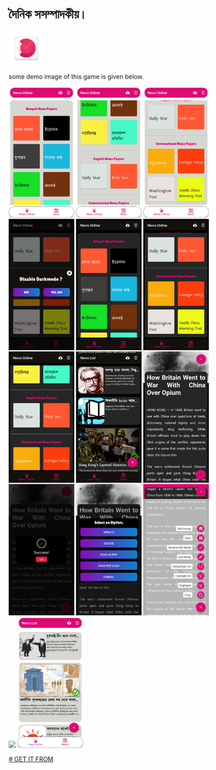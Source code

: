 # দৈনিক সসম্পাদকীয়।  
<img src="https://github.com/mainuddinrussel73/pomotodo/blob/master/ic_launcher_foreground.png" width="80">

some demo image of this game is given below.


<div class="preview" style="display: inline-block;margin: 0 40px 0 0;">
<img src="https://github.com/mainuddinrussel73/-/blob/master/1.jpg" width="150">
<img src="https://github.com/mainuddinrussel73/-/blob/master/2.jpg" width="150">
<img src="https://github.com/mainuddinrussel73/-/blob/master/3.jpg" width="150">
<img src="https://github.com/mainuddinrussel73/-/blob/master/4.jpg" width="150">
<img src="https://github.com/mainuddinrussel73/-/blob/master/5.jpg" width="150">
<img src="https://github.com/mainuddinrussel73/-/blob/master/6.jpg" width="150">
<img src="https://github.com/mainuddinrussel73/-/blob/master/7.jpg" width="150">
<img src="https://github.com/mainuddinrussel73/-/blob/master/8.jpg" width="150">
<img src="https://github.com/mainuddinrussel73/-/blob/master/9.jpg" width="150">
<img src="https://github.com/mainuddinrussel73/-/blob/master/10.jpg" width="150">
<img src="https://github.com/mainuddinrussel73/-/blob/master/11.jpg" width="150">
<img src="https://github.com/mainuddinrussel73/-/blob/master/12.jpg" width="150">
<img src="https://github.com/mainuddinrussel73/-/blob/master/13.jpg" width="150">
<img src="https://github.com/mainuddinrussel73/-/blob/master/14.jpg" width="150">
</div>


[# GET IT FROM](https://com-retrogamers-alien-shooter-youtube-game.en.aptoide.com/)


